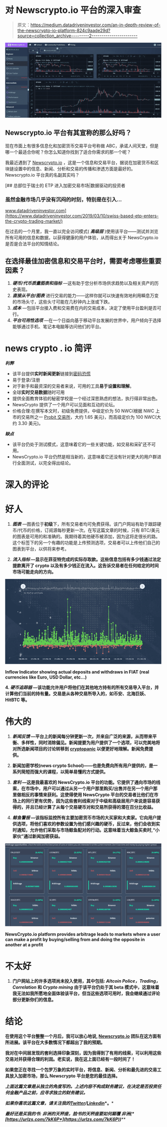 # 对 Newscrypto.io 平台的深入审查

> 原文：<https://medium.datadriveninvestor.com/an-in-depth-review-of-the-newscrypto-io-platform-824c9aade29d?source=collection_archive---------2----------------------->

![](img/d34be25c993f456f3078950cfa929c58.png)

## Newscrypto.io 平台有其宣称的那么好吗？

现在市面上有很多信息化和加密货币交易平台号称做 ABC，承诺人间天堂，但是哪一个最适合你呢？你怎么知道你找到了适合你需求的那一个呢？

我最近遇到了 [Newscrypto.io](https://newscrypto.io) ，这是一个信息和交易平台，据说在加密货币和区块链设置中的信息、新闻、分析和交易的传播和渗透方面是最好的。Newscrypto.io 平台真的名副其实吗？

[](https://www.datadriveninvestor.com/2019/03/10/swiss-based-etp-enters-the-crypto-trading-market/) [## 总部位于瑞士的 ETP 进入加密交易市场|数据驱动的投资者

### 虽然金融市场几乎没有沉闷的时刻，特别是在引入…

www.datadriveninvestor.com](https://www.datadriveninvestor.com/2019/03/10/swiss-based-etp-enters-the-crypto-trading-market/) 

在过去的一个月里，我一直以完全访问模式( ***高级层*** )使用该平台——测试并浏览所有可用的信息和数据，以获得健康的用户体验，从而得出关于 NewsCrypto.io 是否是合法平台的知情结论。

## **在选择最佳加密信息和交易平台时，需要考虑哪些重要因素？**

1.  ***硬币/代币质量图表和指标*** —这有助于您分析市场供求趋势以及相关资产的历史表现。
2.  ***直接从平台/图表*** 进行交易的能力——这样你就可以快速有效地利用瞬息万变的市场头寸，这些头寸可能在几秒钟内上涨或下跌。
3.  ***成本*** —包括平台接入费和交易费在内的交易成本，决定了使用平台盈利是否可行。
4.  ***平台可用性选项*** —在一个日益向基于移动平台发展的世界中，用户倾向于选择能够通过手机、笔记本电脑等访问他们的平台。

# **news crypto . io 简评**

***利弊***

*   该平台提供**实时新闻更新**链接到[密码恐慌](https://cryptopanic.com)
*   易于登录/注册
*   对于新手和最资深的交易者来说，可用的工具**易于设置和理解**。
*   全球**实时交易数据**随时可用
*   提供全面教育体验的秘密学校是一个经过深思熟虑的想法，执行得非常出色。
*   NewsCrypto 提供了一个用户可以见面和互动的论坛。
*   价格合理:在撰写本文时，初级免费提供，中级定价为 50 NWC(根据 NWC 上市的交易所之一 [Probit 交易所](https://www.probit.com/app/exchange/NWC-BTC)，大约 1.65 美元)，而高级定价为 100 NWC(大约 3.30 美元)。

***缺点***

*   该平台仍处于测试模式，这意味着它的一些关键功能，如交易和采矿还不可用。
*   NewsCrypto.io 平台仍然是相当新的，这意味着它还没有针对更大的用户群进行全面测试，以完全得出结论。

# 深入的评论

# 好人

1.  ***图表*** —图表位于**初级**下，所有交易者均可免费获得。该门户网站有助于跟踪硬币/代币的价格，订阅源每秒更新一次。在写这篇文章的时候，只有 BTC/美元的图表是可用的和准确的。我期待着其他硬币被添加，因为这将走很长的路。这个标签下的另一个有趣的功能是上传预测选项，交易者可以上传他们自己的图表到平台，以供将来参考。

3.  *****流入指标*** —显示在菲亚特完成的实际存取款。这些信息包括有多少钱通过法定提款离开了 crypto 以及有多少钱正在流入。这告诉交易者在任何给定的时间市场可能走向的方向。**

**![](img/009d4ace3304b3708d7d8f145c5bae87.png)**

**Inflow Indicator showing actual deposits and withdraws in FIAT (real currencies like Euro, USD Dollar, etc…)**

**4. ***硬币追踪器*** —该功能允许用户将他们在其他地方持有的所有交易导入平台，并计算他们当前的持有量。交易是从各种交易所导入的，如币安、北海巨妖、HitBTC 等。**

# **伟大的**

1.  *****新闻反馈*** —平台上的新闻每分钟更新一次，并来自广泛的来源，从而带来平衡、多样性，同时消除偏见。新闻提要为用户提供了一个选项，可以完美地将对所选新闻项目的讨论转移到 [cryptopanic](https://cryptopanic.com) 以便更好地理解。新闻免费提供。**
2.  **新闻加密学校(news crypto School)——也是免费向所有用户提供的，是一系列简短而强大的课程，以简单易懂的方式提供。**
3.  *****套利*** —这是我最喜欢的 NewsCrypto.io 平台的功能。它提供了通向市场的线索，在市场中，用户可以通过从另一个用户那里购买/出售并在另一个用户那里做相反的事情来获利。这使得使用 NewsCrypto 平台的交易者比他们在市场上的同行更有优势，因为这些套利线索对于中级和高级层用户来说是容易获得的，并且已经计算了从每个交易硬币对和交易所获得的潜在百分比收益。**

5.  *******鲸鱼警报*** —该指标监控所有主要加密货币市场的大买家和大卖家。它向用户提供选项，将他们喜欢的参数设置为他们感兴趣的硬币，反过来，他们会收到实时通知，允许他们采取与市场鲸鱼配对的行动。这意味着当大鲸鱼买卖时,“小家伙”通过新闻加密获益。****

****![](img/eab5568d24de1927f126b5d3a2297146.png)****

****NewsCrypto.io platform provides arbitrage leads to markets where a user can make a profit by buying/selling from and doing the opposite in another at a profit****

# ****不太好****

1.  ****门户网站上的许多选项尚未投入使用，其中包括: ***Altcoin Police，Trading，Correlation*** 和 ***Crypto mining*** 由于该平台仍处于其 **beta 模式**中，这意味着我无法如我所愿地全面体验该平台，但当这些选项可用时，我会继续通过评论部分更新你们的信息。****

# ******结论******

****在使用这个平台整整一个月后，我可以放心地说, [Newscrypto.io](https://newscrypto.io) 团队在这方面有所进展。该平台在大多数情况下都超出了我的预期。****

****我对在中间层发现的套利选择印象深刻，因为我得到了有用的线索，可以利用这些交易对并获得合理的利润。老实说，我在这上面已经有一段时间了！****

****如果您正在寻找一个包罗万象的实时平台，将信息、新闻、分析和最先进的交易工具放入加密市场，那么 Newscrypto 平台是您的最佳选择。****

*****上面这篇文章是从独立的角度写的。上述内容不构成财务建议，在决定是否投资任何金融产品之前，应寻求独立的财务建议。*****

*****如果你喜欢这篇文章，请关注我的*[*Twitter*](https://twitter.com/Tendy263)*/*[*Linkedin*](https://www.linkedin.com/in/tendai-tomu-75903612/)*。*****

*****最好还是买我的书:* ***非洲的天秤座，脸书的天秤座要如何颠覆*** ***非洲****(*[*https://urlzs.com/7kK6P*](https://urlzs.com/7kK6P)*)*****